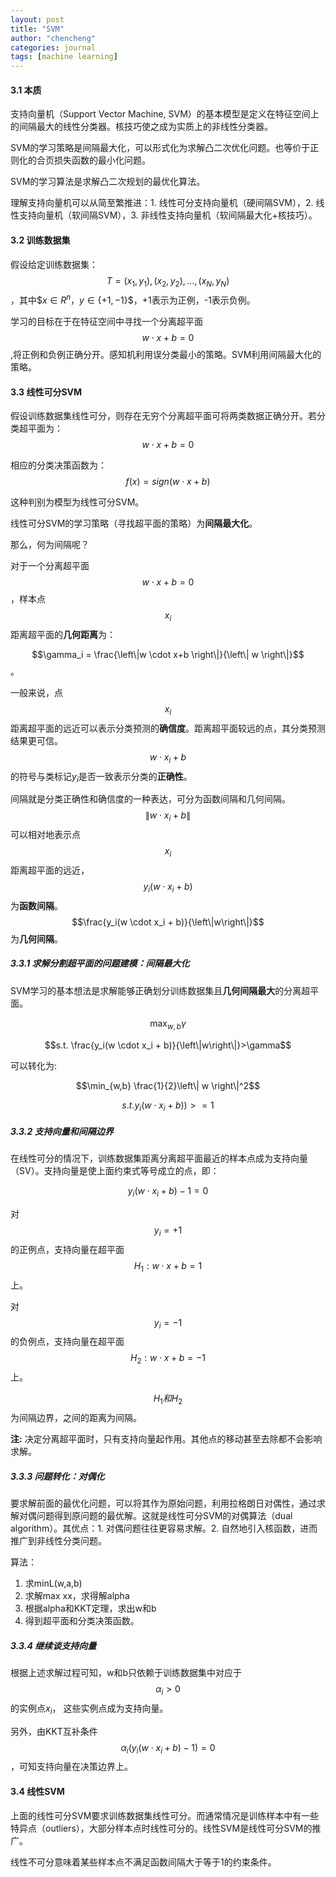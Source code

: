 ```yaml
---
layout: post
title: "SVM"
author: "chencheng"
categories: journal
tags: [machine learning]
---
```


#### 3.1 本质
支持向量机（Support Vector Machine, SVM）的基本模型是定义在特征空间上的间隔最大的线性分类器。核技巧使之成为实质上的非线性分类器。

SVM的学习策略是间隔最大化，可以形式化为求解凸二次优化问题。也等价于正则化的合页损失函数的最小化问题。

SVM的学习算法是求解凸二次规划的最优化算法。

理解支持向量机可以从简至繁推进：1. 线性可分支持向量机（硬间隔SVM），2. 线性支持向量机（软间隔SVM），3. 非线性支持向量机（软间隔最大化+核技巧）。



#### 3.2 训练数据集
假设给定训练数据集：
$$T={(x_1,y_1), (x_2, y_2), ..., (x_N, y_N)}$$，其中$$x \in R^n$，$y\in\{+1, -1\}$$，+1表示为正例，-1表示负例。

学习的目标在于在特征空间中寻找一个分离超平面$$w \cdot x + b = 0$$,将正例和负例正确分开。感知机利用误分类最小的策略。SVM利用间隔最大化的策略。



#### 3.3 线性可分SVM
假设训练数据集线性可分，则存在无穷个分离超平面可将两类数据正确分开。若分类超平面为：$$w \cdot x + b = 0$$

相应的分类决策函数为：$$f(x)=sign(w \cdot x + b)$$

这种判别为模型为线性可分SVM。

线性可分SVM的学习策略（寻找超平面的策略）为**间隔最大化**。

那么，何为间隔呢？

对于一个分离超平面$$w \cdot x +b = 0$$，样本点$$x_i$$距离超平面的**几何距离**为：

$$\gamma_i = \frac{\left\|w \cdot x+b \right\|}{\left\| w \right\|}$$。

一般来说，点$$x_i$$距离超平面的远近可以表示分类预测的**确信度**。距离超平面较远的点，其分类预测结果更可信。$$w \cdot x_i + b$$的符号与类标记$y_i$是否一致表示分类的**正确性**。

间隔就是分类正确性和确信度的一种表达，可分为函数间隔和几何间隔。$$\left\|w \cdot x_i + b\right\|$$可以相对地表示点$$x_i$$距离超平面的远近，$$y_i(w \cdot x_i +b)$$为**函数间隔**。$$\frac{y_i(w \cdot x_i + b)}{\left\|w\right\|}$$为**几何间隔**。

##### 3.3.1 求解分割超平面的问题建模：间隔最大化
SVM学习的基本想法是求解能够正确划分训练数据集且**几何间隔最大**的分离超平面。

$$\max_{w,b}   \gamma$$

$$s.t. \frac{y_i(w \cdot x_i + b)}{\left\|w\right\|}>\gamma$$

可以转化为:

$$\min_{w,b} \frac{1}{2}\left\| w \right\|^2$$

$$s.t. y_i(w \cdot x_i + b)) >= 1$$

##### 3.3.2 支持向量和间隔边界
在线性可分的情况下，训练数据集距离分离超平面最近的样本点成为支持向量（SV）。支持向量是使上面约束式等号成立的点，即：

$$y_i(w \cdot x_i + b) - 1 = 0$$

对$$y_i=+1$$的正例点，支持向量在超平面$$H_1:w \cdot x + b =1$$上。

对$$y_i=-1$$的负例点，支持向量在超平面$$H_2:w \cdot x + b =-1$$上。

$$H_1和H_2$$为间隔边界，之间的距离为间隔。

**注:** 决定分离超平面时，只有支持向量起作用。其他点的移动甚至去除都不会影响求解。

##### 3.3.3 问题转化：对偶化

要求解前面的最优化问题，可以将其作为原始问题，利用拉格朗日对偶性，通过求解对偶问题得到原问题的最优解。这就是线性可分SVM的对偶算法（dual algorithm）。其优点：1. 对偶问题往往更容易求解。2. 自然地引入核函数，进而推广到非线性分类问题。

算法：

1. 求minL(w,a,b)
2. 求解max xx，求得解alpha
3. 根据alpha和KKT定理，求出w和b
4. 得到超平面和分类决策函数。

##### 3.3.4 继续谈支持向量

根据上述求解过程可知，w和b只依赖于训练数据集中对应于$$\alpha_i>0$$的实例点$x_i$， 这些实例点成为支持向量。

另外，由KKT互补条件$$\alpha_i(y_i(w \cdot x_i + b )-1)=0$$，可知支持向量在决策边界上。



#### 3.4 线性SVM

上面的线性可分SVM要求训练数据集线性可分。而通常情况是训练样本中有一些特异点（outliers），大部分样本点时线性可分的。线性SVM是线性可分SVM的推广。

线性不可分意味着某些样本点不满足函数间隔大于等于1的约束条件。
